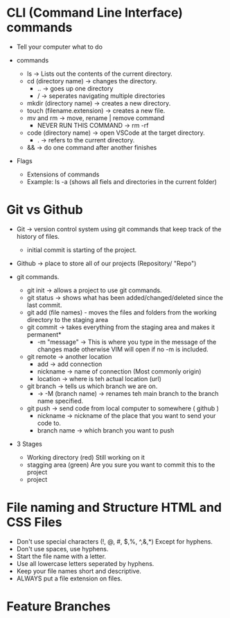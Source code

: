 # CLI (Command Line Interface) commands

- Tell your computer what to do
- commands 
    - ls -> Lists out the contents of the current directory. 
    - cd (directory name) -> changes the directory. 
        - .. -> goes up one directory
        - / -> seperates navigating multiple directories
    - mkdir (directory name) -> creates a new directory.
    - touch (filename.extension) -> creates a new file. 
    - mv and rm -> move, rename | remove command
        - NEVER RUN THIS COMMAND -> rm -rf
    - code (directory name) -> open VSCode at the target directory.
        - . -> refers to the current directory. 
    - && -> do one command after another finishes

- Flags
    - Extensions of commands
    - Example: ls -a (shows all fiels and directories in the current folder)

# Git vs Github

- Git -> version control system using git commands that keep track of the history of files. 
    - initial commit is starting of the project.
- Github -> place to store all of our projects (Repository/ "Repo")

- git commands. 
    - git init -> allows a project to use git commands.
    - git status -> shows what has been added/changed/deleted since the last commit. 
    - git add (file names) - moves the files and folders from the working directory to the staging area
    - git commit -> takes everything from the staging area and makes it permanent*
        - -m "message" -> This is where you type in the message of the changes made otherwise VIM will open if no -m is included.
    - git remote -> another location
        - add -> add connection
        - nickname -> name of connection (Most commonly origin)
        - location -> where is teh actual location (url)
    - git branch -> tells us which branch we are on. 
        - -> -M (branch name) -> renames teh main branch to the branch name specified. 
    - git push -> send code from local computer to somewhere ( github )
        - nickname -> nickname of the place that you want to send your code to. 
        - branch name -> which branch you want to push
    
- 3 Stages
    - Working directory (red) Still working on it
    - stagging area (green) Are you sure you want to commit this to the project
    - project

# File naming and Structure HTML and CSS Files 
 - Don't use special characters (!, @, #, $,%, ^,&,*) Except for hyphens. 
 - Don't use spaces, use hyphens. 
 - Start the file name with a letter.
 - Use all lowercase letters seperated by hyphens.
 - Keep your file names short and descriptive.
 - ALWAYS put a file extension on files.

 # Feature Branches
 